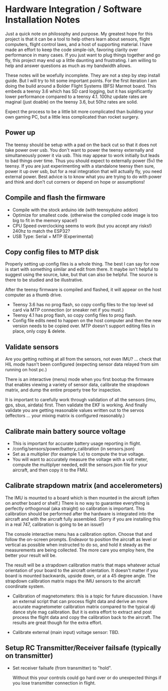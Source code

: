 # Hardware Integration / Software Installation Notes

Just a quick note on philosophy and purpose.  My greatest hope for this project
is that it can be a tool to help others learn about sensors, flight computers,
flight control laws, and a host of supporting material.  I have made an effort
to keep the code simple-ish, favoring clarity over performance in many cases. If
you just want to plug things together and go fly, this project may end up a
little daunting and frustrating.  I am willing to help and answer questions as
much as my bandwidth allows.

These notes will be woefully incomplete.  They are not a step by step install
guide.  But I will try to hit some important points.  For the first iteration I
am doing the build around a Bolder Flight Systems (BFS) Marmot board.  This
embeds a teensy 3.6 which has SD card logging, but it has significantly lower
performance compared to a teensy 4.1.  100hz update rates are maginal (just
doable) on the teensy 3.6, but 50hz rates are solid.

Expect the process to be a little bit more complicated than building your own
gaming PC, but a little less complicated than rocket surgery.

## Power up

The teensy should be setup with a pad on the back cut so that it does not take
power over usb.  You don't want to power the teensy externally and
simultaneously power it via usb.  This may appear to work initially but leads to
bad things over time.  Thus you should expect to externally power (5v) the
teensy. If you are just experimenting with a standalone teensy then sure, power
it up over usb, but for a real integration that will actually fly, you need
external power.  Best advice is to know what you are trying to do with power and
think and don't cut corners or depend on hope or assumptions!

## Compile and flash the firmware

* Compile with the stock arduino ide (with teensyduino addon)
* Optimize for smallest code. (otherwise the compiled code image is too big to
  fit in the memory space!)
* CPU Speed overclocking seems to work (but you accept any risks!)  240hz to
  match the ESP32?
* USB Type: Serial + MTP (Experimental)

## Copy config files to MTP disk

Properly setting up config files is a whole thing.  The best I can say for now
is start with something similar and edit from there.  It maybe isn't helpful to
suggest using the source, luke, but that can also be helpful.  The source is
there to be studied and be illustrative.

After the teensy firmware is compiled and flashed, it will appear on the host
computer as a thumb drive.

* Teensy 3.6 has no prog flash, so copy config files to the top level sd card
  via MTP connection (or sneaker net if you must.)
* Teensy 4.1 has prog flash, so copy config files to prog flash.
* Config file edits need to happen on the host computer and then the new version
  needs to be copied over.  MTP doesn't support editing files in place, only
  copy & delete.

## Validate sensors

Are you getting nothing at all from the sensors, not even IMU? ... check that
HIL mode hasn't been configured (expecting sensor data relayed from sim running
on host pc.)

There is an interactive (menu) mode when you first bootup the firmware that
enables viewing a variety of sensor data, calibrate the strapdown matrix, and
dump the entire property tree for inspection.

It is important to carefully work through validation of all the sensors (imu,
gps, sbus, airdata) first.  Then validate the EKF is working.  And finally
validate you are getting reasonable values written out to the servos (effectors
... your mixing matrix is configured reasonably.)

## Calibrate main battery source voltage

* This is important for accurate battery usage reporting in flight.
* /config/sensors/power/battery_calibration (in sensors.json)
* Set as a multiplier (for example 1.x) to compute the true voltage.
* You will want to accurately measure the voltage with a volt meter, compute the
  multiplyer needed, edit the sensors.json file for your aircraft, and then copy
  it to the FMU.

## Calibrate strapdown matrix (and accelerometers)

The IMU is mounted to a board which is then mounted in the aircraft (often on
another board or shelf.)  There is no way to guarantee everything is perfectly
orthogonoal (aka straight) so calibration is important.  This calibration should
be performed after the hardware is integrated into the aircraft and with the
aircraft fully assembled.  (Sorry if you are installing this in a real 747,
calibration is going to be an issue!)

The console interactive menu has a calibration option.  Choose that and follow
the on-screen prompts.  Endeavor to position the aircraft as level or vertical
as possible when instructed to do so, and hold it steady as the measurements are
being collected.  The more care you employ here, the better your result will be.

The result will be a strapdown calibration matrix that maps whatever actual
orientation of your board to the aircraft orientation.  It doesn't matter if you
board is mounted backwards, upside down, or at a 45 degree angle.  The strapdown
calibration matrix maps the IMU sensors to the aircraft coordinate system.

* Calibration of magnetometers: this is a topic for future discussion.  I have
  an external script that can process flight data and derive an more accurate
  magnetometer calibration matrix compared to the typical dji dance style mag
  calibration.  But it is extra effort to extract and post process the flight
  data and copy the calibration back to the aircraft.  The results are great
  though for the extra effort.

* Calibrate external (main input) voltage sensor: TBD.

## Setup RC Transmitter/Receiver failsafe (typically on transmitter)

* Set receiver failsafe (from transmitter) to "hold".

  Without this your controls could go hard over or do unexpected things if you
  lose transmitter connection in flight.